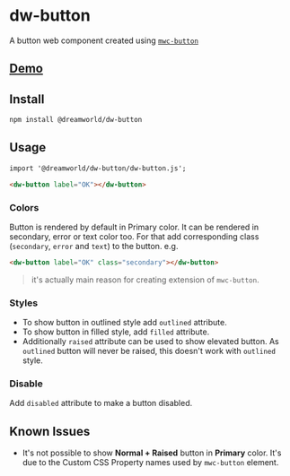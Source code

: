 # dw-button

A button web component created using [`mwc-button`](https://www.webcomponents.org/element/@material/mwc-button)


## [Demo](https://dreamworldsolutions.github.io/dw-button/demo/index.html)

## Install
```html
npm install @dreamworld/dw-button
```

## Usage
```html
import '@dreamworld/dw-button/dw-button.js';

<dw-button label="OK"></dw-button>
```

### Colors
Button is rendered by default in Primary color. It can be rendered in secondary, error or text color too. For that 
add corresponding class (`secondary`, `error` and `text`) to the button. e.g.

```html
<dw-button label="OK" class="secondary"></dw-button>
```

> it's actually main reason for creating extension of `mwc-button`.

### Styles
- To show button in outlined style add `outlined` attribute.
- To show button in filled style, add `filled` attribute.
- Additionally `raised` attribute can be used to show elevated button. As `outlined` button will never be raised, this
doesn't work with `outlined` style. 


### Disable
Add `disabled` attribute to make a button disabled.

## Known Issues
- It's not possible to show **Normal + Raised** button in **Primary** color. It's due to the Custom CSS Property names
used by `mwc-button` element.

